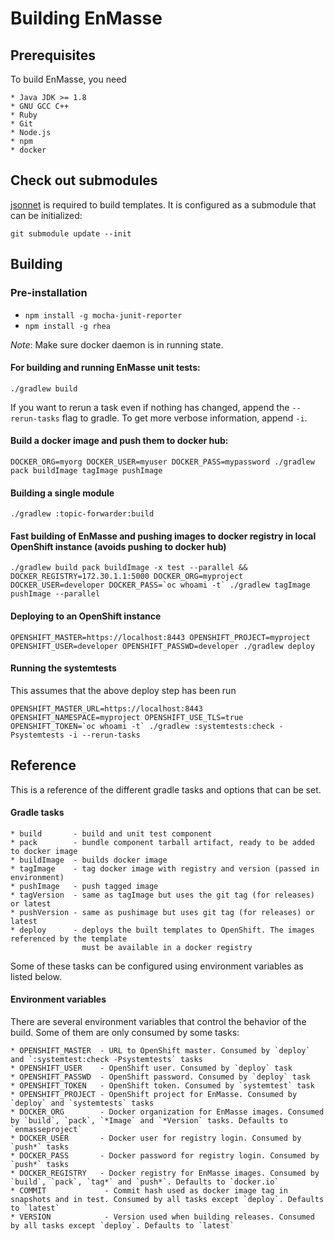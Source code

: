 # Building EnMasse

## Prerequisites

To build EnMasse, you need

    * Java JDK >= 1.8
    * GNU GCC C++
    * Ruby
    * Git
    * Node.js
    * npm
    * docker

## Check out submodules

[jsonnet](http://jsonnet.org) is required to build templates. It is configured as a submodule that
can be initialized:
    
    git submodule update --init
    
## Building

### Pre-installation

   * `npm install -g mocha-junit-reporter`
   * `npm install -g rhea`

*Note*: Make sure docker daemon is in running state.

#### For building and running EnMasse unit tests:

    ./gradlew build

If you want to rerun a task even if nothing has changed, append the `--rerun-tasks` flag to gradle.
To get more verbose information, append `-i`.

#### Build a docker image and push them to docker hub:

    DOCKER_ORG=myorg DOCKER_USER=myuser DOCKER_PASS=mypassword ./gradlew pack buildImage tagImage pushImage

#### Building a single module

    ./gradlew :topic-forwarder:build

#### Fast building of EnMasse and pushing images to docker registry in local OpenShift instance (avoids pushing to docker hub)

    ./gradlew build pack buildImage -x test --parallel && DOCKER_REGISTRY=172.30.1.1:5000 DOCKER_ORG=myproject DOCKER_USER=developer DOCKER_PASS=`oc whoami -t` ./gradlew tagImage pushImage --parallel

#### Deploying to an OpenShift instance

    OPENSHIFT_MASTER=https://localhost:8443 OPENSHIFT_PROJECT=myproject OPENSHIFT_USER=developer OPENSHIFT_PASSWD=developer ./gradlew deploy

#### Running the systemtests

This assumes that the above deploy step has been run

    OPENSHIFT_MASTER_URL=https://localhost:8443 OPENSHIFT_NAMESPACE=myproject OPENSHIFT_USE_TLS=true OPENSHIFT_TOKEN=`oc whoami -t` ./gradlew :systemtests:check -Psystemtests -i --rerun-tasks

## Reference

This is a reference of the different gradle tasks and options that can be set.

#### Gradle tasks

    * build       - build and unit test component
    * pack        - bundle component tarball artifact, ready to be added to docker image
    * buildImage  - builds docker image
    * tagImage    - tag docker image with registry and version (passed in environment)
    * pushImage   - push tagged image
    * tagVersion  - same as tagImage but uses the git tag (for releases) or latest
    * pushVersion - same as pushimage but uses git tag (for releases) or latest
    * deploy      - deploys the built templates to OpenShift. The images referenced by the template
                    must be available in a docker registry

Some of these tasks can be configured using environment variables as listed below.

#### Environment variables

There are several environment variables that control the behavior of the build. Some of them are
only consumed by some tasks:

    * OPENSHIFT_MASTER  - URL to OpenShift master. Consumed by `deploy` and `:systemtest:check -Psystemtests` tasks
    * OPENSHIFT_USER    - OpenShift user. Consumed by `deploy` task
    * OPENSHIFT_PASSWD  - OpenShift password. Consumed by `deploy` task
    * OPENSHIFT_TOKEN   - OpenShift token. Consumed by `systemtest` task
    * OPENSHIFT_PROJECT - OpenShift project for EnMasse. Consumed by `deploy` and `systemtests` tasks
    * DOCKER_ORG        - Docker organization for EnMasse images. Consumed by `build`, `pack`, `*Image` and `*Version` tasks. Defaults to `enmasseproject`
    * DOCKER_USER       - Docker user for registry login. Consumed by `push*` tasks
    * DOCKER_PASS       - Docker password for registry login. Consumed by `push*` tasks
    * DOCKER_REGISTRY   - Docker registry for EnMasse images. Consumed by `build`, `pack`, `tag*` and `push*`. Defaults to `docker.io`
    * COMMIT             - Commit hash used as docker image tag in snapshots and in test. Consumed by all tasks except `deploy`. Defaults to `latest`
    * VERSION            - Version used when building releases. Consumed by all tasks except `deploy`. Defaults to `latest`
